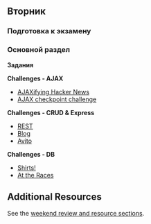 ## Вторник


### Подготовка к экзамену

### Основной раздел

**Задания**

**Challenges - AJAX**

- [AJAXifying Hacker News](../../../../ajaxifying-hacker-news-challenge)
- [AJAX checkpoint challenge](../../../../ajax-checkpoint-challenge)

**Challenges - CRUD & Express**

- [REST](../../../../rest-controller-karaoke-challenge)
- [Blog](../../../../blog-2-multi-author-challenge)
- [Avito](../../../../avito-clone-challenge)

**Challenges - DB**

- [Shirts!](../../../../sequelize-associations-drill-shirts-challenge)
- [At the Races](../../../../sequelize-associations-drill-races-challenge)



## Additional Resources

See the [weekend review and resource sections](../week-3/weekend.md).

